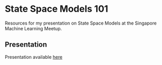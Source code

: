 # State Space Models 101

Resources for my presentation on State Space Models at the Singapore Machine Learning Meetup.

## Presentation

Presentation available [here](https://docs.google.com/presentation/d/1LGmjOENvTucCcObduRAg6fw1nWGHua25ERtKHrMo4fY/edit#slide=id.g268d3dcd4a7_1_119)

